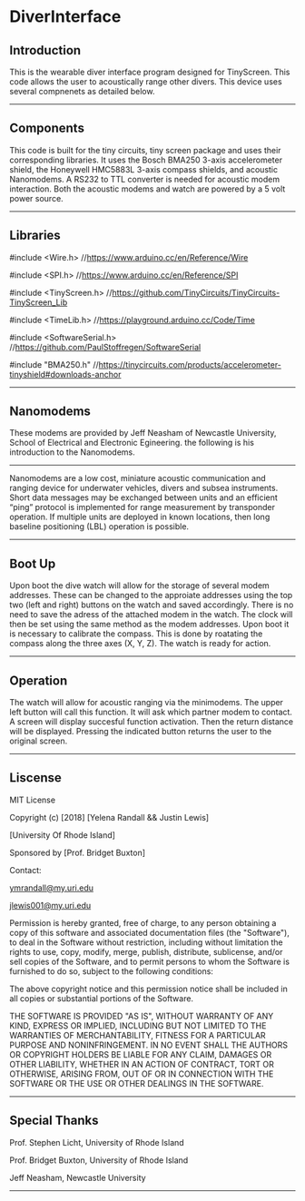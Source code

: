 # DiverInterface

Introduction
------------------------

This is the wearable diver interface program designed for TinyScreen. This code allows the user to acoustically range other divers. This device uses several compnenets as detailed below.

------------------------

Components
----------------------

This code is built for the tiny circuits, tiny screen package and uses their corresponding libraries. It uses the Bosch BMA250 3-axis accelerometer shield, the Honeywell HMC5883L 3-axis compass shields, and acoustic Nanomodems. A RS232 to TTL converter is needed for acoustic modem interaction. Both the  acoustic modems and watch are powered by a 5 volt power source.

----------------------

Libraries
---------------------

#include <Wire.h> //https://www.arduino.cc/en/Reference/Wire

#include <SPI.h> //https://www.arduino.cc/en/Reference/SPI

#include <TinyScreen.h> //https://github.com/TinyCircuits/TinyCircuits-TinyScreen_Lib

#include <TimeLib.h> //https://playground.arduino.cc/Code/Time

#include <SoftwareSerial.h> //https://github.com/PaulStoffregen/SoftwareSerial

#include "BMA250.h" //https://tinycircuits.com/products/accelerometer-tinyshield#downloads-anchor

---------------------

Nanomodems
----------

These modems are provided by Jeff Neasham of Newcastle University, School of Electrical and Electronic Egineering. the following is his introduction to the Nanomodems.

----------------------

Nanomodems are a low cost, miniature acoustic communication and ranging device for
underwater vehicles, divers and subsea instruments. Short data messages may be exchanged
between units and an efficient “ping” protocol is implemented for range measurement by
transponder operation. If multiple units are deployed in known locations, then long baseline
positioning (LBL) operation is possible.

----------------------


Boot Up
----------

Upon boot the dive watch will allow for the storage of several modem addresses. These can be changed to the approiate addresses using the top two (left and right) buttons on the watch and saved accordingly. There is no need to save the adress of the attached modem in the watch. The clock will then be set using the same method as the modem addresses. Upon boot it is necessary to calibrate the compass. This is done by roatating the compass along the three axes (X, Y, Z). The watch is ready for action.

-------------------

Operation
-----------

The watch will allow for acoustic ranging via the minimodems. The upper left button will call this function. It will ask which partner modem to contact. A screen will display succesful function activation. Then the return distance will be displayed. Pressing the indicated button returns the user to the original screen.

---------------------

Liscense
----------

MIT License

Copyright (c) [2018] [Yelena Randall && Justin Lewis] 

[University Of Rhode Island]

Sponsored by [Prof. Bridget Buxton]

Contact:

ymrandall@my.uri.edu

jlewis001@my.uri.edu



Permission is hereby granted, free of charge, to any person obtaining a copy
of this software and associated documentation files (the "Software"), to deal
in the Software without restriction, including without limitation the rights
to use, copy, modify, merge, publish, distribute, sublicense, and/or sell
copies of the Software, and to permit persons to whom the Software is
furnished to do so, subject to the following conditions:

The above copyright notice and this permission notice shall be included in all
copies or substantial portions of the Software.

THE SOFTWARE IS PROVIDED "AS IS", WITHOUT WARRANTY OF ANY KIND, EXPRESS OR
IMPLIED, INCLUDING BUT NOT LIMITED TO THE WARRANTIES OF MERCHANTABILITY,
FITNESS FOR A PARTICULAR PURPOSE AND NONINFRINGEMENT. IN NO EVENT SHALL THE
AUTHORS OR COPYRIGHT HOLDERS BE LIABLE FOR ANY CLAIM, DAMAGES OR OTHER
LIABILITY, WHETHER IN AN ACTION OF CONTRACT, TORT OR OTHERWISE, ARISING FROM,
OUT OF OR IN CONNECTION WITH THE SOFTWARE OR THE USE OR OTHER DEALINGS IN THE
SOFTWARE.

-------------------

Special Thanks
--------------

Prof. Stephen Licht, University of Rhode Island

Prof. Bridget Buxton, University of Rhode Island

Jeff Neasham, Newcastle University

--------------------------
